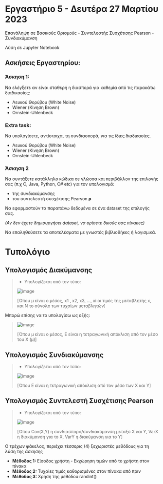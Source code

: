 # Εργαστήριο 5 - Δευτέρα 27 Μαρτίου 2023

Επανάληψη σε Βασικούς Ορισμούς - Συντελεστής Συσχέτισης Pearson - Συνδιακύμανση

Λύση σε Jupyter Notebook

## Ασκήσεις Εργαστηρίου:

### Άσκηση 1:

Να ελέγξετε αν είναι σταθερή η διασπορά για καθεμία από τις παρακάτω διαδικασίες:

- Λευκού Θορύβου (White Noise)
- Wiener (Κίνηση Brown)
- Ornstein-Uhlenbeck

### Extra task:

Να υπολογίσετε, αντίστοιχα, τη συνδιασπορά, για τις ίδιες διαδικασίες.

- Λευκού Θορύβου (White Noise)
- Wiener (Κίνηση Brown)
- Ornstein-Uhlenbeck

### Άσκηση 2

Να συντάξετε κατάλληλο κώδικα σε γλώσσα και περιβάλλον της επιλογής σας (π.χ C, Java, Python, C# etc) για τον υπολογισμό:

- της συνδιακύμανσης
- του συντελεστή συσχέτισης Pearson **ρ**

Να εφαρμοστούν τα παραπάνω δεδομένα σε ένα dataset της επιλογής σας.

*(Αν δεν έχετε δημιουργήσει dataset, να ορίσετε δικούς σας πίνακες)*

Να επαληθεύσετε τα αποτελέσματα με γνωστές βιβλιοθήκες ή λογισμικά.

# Τυπολόγιο

## Υπολογισμός Διακύμανσης

> * Υπολογίζεται από τον τύπο:
> 
> ![image](https://github.com/p19pago/stochastic-data-analysis-2023/assets/72542408/c1a7c6dd-5109-420f-8192-02ceb0c8c2c8)
>
> [Όπου μ είναι ο μέσος, x1 , x2, x3, ..., xi οι τιμές της μεταβλητής x,
> και Ν το σύνολο των τυχαίων μεταβλητών]

Μπορώ επίσης να το υπολογίσω ως εξής:

> ![image](https://github.com/p19pago/stochastic-data-analysis-2023/assets/72542408/729e0109-7feb-42a1-80e4-f1edc3d8d31a)
>
> [Όπου μ είναι ο μέσος, E είναι η τετραγωνική απόκλιση από τον μέσο του Χ (μ)]

## Υπολογισμός Συνδιακύμανσης

> * Υπολογίζεται από τον τύπο:
> 
> ![image](https://github.com/p19pago/stochastic-data-analysis-2023/assets/72542408/64fbad5c-26d0-4d40-b5ee-9e7002f59341)
>
> [Όπου E είναι η τετραγωνική απόκλιση από τον μέσο των Χ και Υ]

## Υπολογισμός Συντελεστή Συσχέτισης Pearson

> * Υπολογίζεται από τον τύπο:
> 
> ![image](https://github.com/p19pago/stochastic-data-analysis-2023/assets/72542408/3aefa941-3d58-499a-b4fa-b38d88ef8628)
>
> [Όπου Cov(X,Y) η συνδιασπορά/συνδιακύμανση μεταξύ Χ και Υ, VarX η διακύμανση για το Χ, VarY η διακύμανση για το Υ]

Ο τρέχων φάκελος, περιέχει τέσσερις (4) ξεχωριστές μεθόδους για τη λύση της άσκησης
- **Μέθοδος 1:** Είσοδος χρήστη - Εκχώρηση τιμών από το χρήστη στον πίνακα
- **Μέθοδος 2:** Τυχαίες τιμές καθορισμένες στον πίνακα από πριν
- **Μέθοδος 3:** Χρήση της μεθόδου randint()
